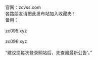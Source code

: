 官网：zcvss.com<br> 
各路朋友请把此发布站加入收藏夹！<br>
备用：<br>
<br>
zc095.xyz<br>
       <br>
zc096.xyz<br>
       <br>
“建议您每次登录网站后，先查阅最新公告’。”


       
